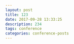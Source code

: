 ```yaml
---
layout: post
title: 123
date: 2017-09-28 13:33:25
description: 234
tags: conference
categories: conference-posts
---
```

